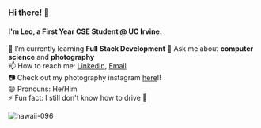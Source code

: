 ### Hi there! 👋  
#### I'm Leo, a First Year CSE Student @ UC Irvine.

🌱 I’m currently learning **Full Stack Development**
💬 Ask me about **computer science** and **photography**  
📫 How to reach me: [LinkedIn](https://www.linkedin.com/in/leonardo-siu/), [Email](mailto:lsiu2@uci.edu)  
📷 Check out my photography instagram [here](https://www.instagram.com/artby.leos/)!!  
😄 Pronouns: He/Him  
⚡ Fun fact: I still don't know how to drive 😬
  

![hawaii-096](https://github.com/baller7215/baller7215/assets/71797371/9a033426-764b-4382-a731-36df45e4076c)



<!--
**baller7215/baller7215** is a ✨ _special_ ✨ repository because its `README.md` (this file) appears on your GitHub profile.

Here are some ideas to get you started:

- 🔭 I’m currently working on ...
- 🌱 I’m currently learning ...
- 👯 I’m looking to collaborate on ...
- 🤔 I’m looking for help with ...
- 💬 Ask me about ...
- 📫 How to reach me: ...
- 😄 Pronouns: ...
- ⚡ Fun fact: ...
-->
